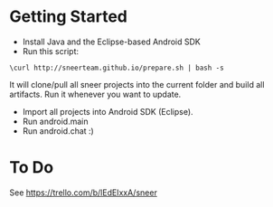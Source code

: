 Getting Started
====

- Install Java and the Eclipse-based Android SDK
- Run this script:

```
\curl http://sneerteam.github.io/prepare.sh | bash -s
```

It will clone/pull all sneer projects into the current folder and build all artifacts. Run it whenever you want to update.
- Import all projects into Android SDK (Eclipse).
- Run android.main
- Run android.chat :)

To Do
====

See https://trello.com/b/lEdEIxxA/sneer
